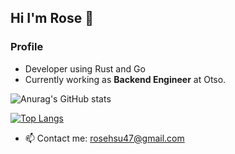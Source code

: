 ## Hi I'm Rose 👋

### Profile
* Developer using Rust and Go 
* Currently working as **Backend Engineer** at Otso. 

![Anurag's GitHub stats](https://github-readme-stats.vercel.app/api?username=rosehsu47&show_icons=true&theme=slateorange)

[![Top Langs](https://github-readme-stats.vercel.app/api/top-langs/?username=rosehsu47&hide=makefile&layout=compact)](https://github.com/anuraghazra/github-readme-stats)

<!-- [![trophy](https://github-profile-trophy.vercel.app/?username=rosehsu47&theme=onedark)](https://github.com/ryo-ma/github-profile-trophy)
 -->
- 📫  Contact me:  [rosehsu47@gmail.com](mailto:rosehsu47@gmail.com)

<!--
**rosehsu47/rosehsu47** is a ✨ _special_ ✨ repository because its `README.md` (this file) appears on your GitHub profile.

Here are some ideas to get you started:

- 🔭 I’m currently working on ...
- 🌱 I’m currently learning ...
- 👯 I’m looking to collaborate on ...
- 🤔 I’m looking for help with ...
- 💬 Ask me about ...
- 📫 How to reach me: ...
- 😄 Pronouns: ...
- ⚡ Fun fact: ...
-->
